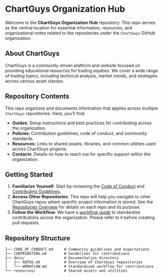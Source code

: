 # ChartGuys Organization Hub

Welcome to the **ChartGuys Organization Hub** repository. This repo serves as the central location for essential information, resources, and organizational notes related to the repositories under the `ChartGuys` GitHub organization.

## About ChartGuys

ChartGuys is a community-driven platform and website focused on providing educational resources for trading equities. We cover a wide range of trading topics, including technical analysis, market trends, and strategies across various asset classes.

## Repository Contents

This repo organizes and documents information that applies across multiple `ChartGuys` repositories. Here, you'll find:

- **Guides**: Setup instructions and best practices for contributing across the organization.
- **Policies**: Contribution guidelines, code of conduct, and community standards.
- **Resources**: Links to shared assets, libraries, and common utilities used across ChartGuys projects.
- **Contacts**: Details on how to reach out for specific support within the organization.
  
## Getting Started

1. **Familiarize Yourself**: Start by reviewing the [Code of Conduct](./CODE_OF_CONDUCT.md) and [Contributing Guidelines](./CONTRIBUTING.md).
2. **Access Other Repositories**: This repo will help you navigate to other ChartGuys repos where specific project information is stored. See the [Repositories Overview](./docs/REPOS.md) for details on each repo and its purpose.
3. **Follow the Workflow**: We have a [workflow guide](./docs/WORKFLOW.md) to standardize contributions across the organization. Please refer to it before creating pull requests.

## Repository Structure

```plaintext
├── CODE_OF_CONDUCT.md     # Community guidelines and expectations
├── CONTRIBUTING.md        # Guidelines for contributions
├── docs/                  # Documentation directory
│   ├── REPOS.md           # Overview of ChartGuys repositories
│   └── WORKFLOW.md        # Standardized workflow for contributions
└── resources/             # Shared assets and utilities
